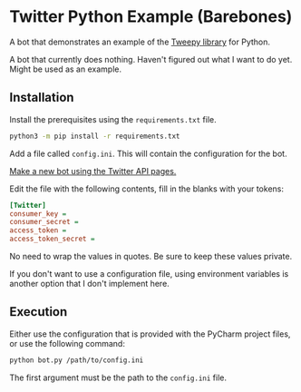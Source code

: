 # Twitter Python Example (Barebones)

A bot that demonstrates an example of the [Tweepy library][tweepy-lib] for Python.

A bot that currently does nothing. Haven't figured out what I want to do yet.
Might be used as an example.

## Installation

Install the prerequisites using the `requirements.txt` file.

```bash
python3 -m pip install -r requirements.txt
```

Add a file called `config.ini`. This will contain the configuration for the
bot.

[Make a new bot using the Twitter API pages.](https://dototot.com/how-to-write-a-twitter-bot-with-python-and-tweepy/)

Edit the file with the following contents, fill in the blanks with your tokens:

```ini
[Twitter]
consumer_key =
consumer_secret =
access_token =
access_token_secret =
```

No need to wrap the values in quotes. Be sure to keep these values private.

If you don't want to use a configuration file, using environment variables
is another option that I don't implement here.

## Execution

Either use the configuration that is provided with the PyCharm project
files, or use the following command:

```bash
python bot.py /path/to/config.ini
```

The first argument must be the path to the `config.ini` file.

[tweepy-lib]: http://www.tweepy.org/